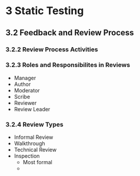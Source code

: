 # 3 Static Testing

## 3.2 Feedback and Review Process

### 3.2.2 Review Process Activities


### 3.2.3 Roles and Responsibilites in Reviews

* Manager
* Author
* Moderator
* Scribe
* Reviewer
* Review Leader

### 3.2.4 Review Types

* Informal Review
* Walkthrough
* Technical Review
* Inspection
  * Most formal
  * 
